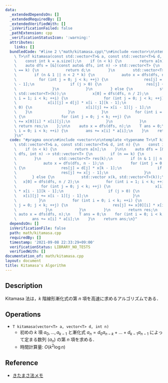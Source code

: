 ```yaml
---
data:
  _extendedDependsOn: []
  _extendedRequiredBy: []
  _extendedVerifiedWith: []
  _isVerificationFailed: false
  _pathExtension: cpp
  _verificationStatusIcon: ':warning:'
  attributes:
    links: []
  bundledCode: "#line 2 \"math/kitamasa.cpp\"\n#include <vector>\n\ntemplate <typename\
    \ T>\nT kitamasa(const std::vector<T>& a, const std::vector<T>& d, int n) {\n\
    \    const int k = a.size();\n    if (n < k) {\n        return a[n];\n    }\n\n\
    \    auto dfs = [&](const auto& dfs, int n) -> std::vector<T> {\n        if (n\
    \ == k) {\n            return d;\n        }\n        std::vector<T> res(k);\n\
    \        if (n & 1 || n < 2 * k) {\n            auto x = dfs(dfs, n - 1);\n  \
    \          for (int j = 0; j < k; ++j) {\n                res[j] = d[j] * x[k\
    \ - 1];\n                if (j > 0) {\n                    res[j] += x[j - 1];\n\
    \                }\n            }\n        } else {\n            std::vector x(k,\
    \ std::vector<T>(k));\n            x[0] = dfs(dfs, n / 2);\n            for (int\
    \ i = 1; i < k; ++i) {\n                for (int j = 0; j < k; ++j) {\n      \
    \              x[i][j] = d[j] * x[i - 1][k - 1];\n                    if (j >\
    \ 0) {\n                        x[i][j] += x[i - 1][j - 1];\n                \
    \    }\n                }\n            }\n            for (int i = 0; i < k; ++i)\
    \ {\n                for (int j = 0; j < k; ++j) {\n                    res[j]\
    \ += x[0][i] * x[i][j];\n                }\n            }\n        }\n       \
    \ return res;\n    };\n\n    auto x = dfs(dfs, n);\n    T ans = 0;\n    for (int\
    \ i = 0; i < k; ++i) {\n        ans += x[i] * a[i];\n    }\n    return ans;\n\
    }\n"
  code: "#pragma once\n#include <vector>\n\ntemplate <typename T>\nT kitamasa(const\
    \ std::vector<T>& a, const std::vector<T>& d, int n) {\n    const int k = a.size();\n\
    \    if (n < k) {\n        return a[n];\n    }\n\n    auto dfs = [&](const auto&\
    \ dfs, int n) -> std::vector<T> {\n        if (n == k) {\n            return d;\n\
    \        }\n        std::vector<T> res(k);\n        if (n & 1 || n < 2 * k) {\n\
    \            auto x = dfs(dfs, n - 1);\n            for (int j = 0; j < k; ++j)\
    \ {\n                res[j] = d[j] * x[k - 1];\n                if (j > 0) {\n\
    \                    res[j] += x[j - 1];\n                }\n            }\n \
    \       } else {\n            std::vector x(k, std::vector<T>(k));\n         \
    \   x[0] = dfs(dfs, n / 2);\n            for (int i = 1; i < k; ++i) {\n     \
    \           for (int j = 0; j < k; ++j) {\n                    x[i][j] = d[j]\
    \ * x[i - 1][k - 1];\n                    if (j > 0) {\n                     \
    \   x[i][j] += x[i - 1][j - 1];\n                    }\n                }\n  \
    \          }\n            for (int i = 0; i < k; ++i) {\n                for (int\
    \ j = 0; j < k; ++j) {\n                    res[j] += x[0][i] * x[i][j];\n   \
    \             }\n            }\n        }\n        return res;\n    };\n\n   \
    \ auto x = dfs(dfs, n);\n    T ans = 0;\n    for (int i = 0; i < k; ++i) {\n \
    \       ans += x[i] * a[i];\n    }\n    return ans;\n}"
  dependsOn: []
  isVerificationFile: false
  path: math/kitamasa.cpp
  requiredBy: []
  timestamp: '2021-09-08 22:33:29+09:00'
  verificationStatus: LIBRARY_NO_TESTS
  verifiedWith: []
documentation_of: math/kitamasa.cpp
layout: document
title: Kitamasa's Algorithm
---
```


## Description

Kitamasa 法は，$k$ 階線形漸化式の第 $n$ 項を高速に求めるアルゴリズムである．

## Operations

- `T kitamasa(vector<T> a, vector<T> d, int n)`
    - 初めの $k$ 項 $a_0, \dots, a_{k-1}$ と漸化式 $a_n = d_0 a_{n-k} + \dots + d_{k-1} a_{n-1}$ によって定まる数列 $(a_n)$ の第 $n$ 項を求める．
    - 時間計算量: $O(k^2 \log n)$

## Reference

- [きたまさ法メモ](https://yosupo.hatenablog.com/entry/2015/03/27/025132)